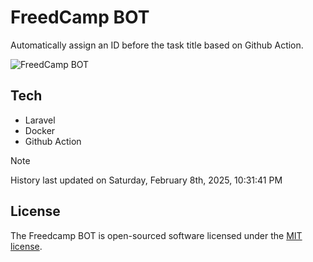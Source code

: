 # FreedCamp BOT

Automatically assign an ID before the task title based on Github Action.

![FreedCamp BOT](https://repository-images.githubusercontent.com/737932867/7d34798b-2680-471c-b089-a78a718d3d6a)

## Tech

- Laravel
- Docker
- Github Action

> [!NOTE]  
> History last updated on Saturday, February 8th, 2025, 10:31:41 PM

## License

The Freedcamp BOT is open-sourced software licensed under the [MIT license](https://opensource.org/licenses/MIT).
